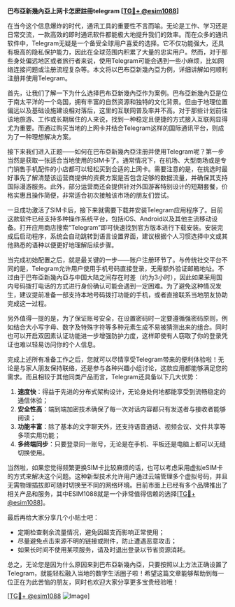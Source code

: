 **巴布亞新幾內亞上网卡怎麽註冊telegram [[TG💪+ @esim1088](https://t.me/s/esim1088)]**

在当今这个信息爆炸的时代，通讯工具的重要性不言而喻。无论是工作、学习还是日常交流，一款高效的即时通讯软件都能极大地提升我们的效率。而在众多的通讯软件中，Telegram无疑是一个备受全球用户喜爱的选择。它不仅功能强大，还具有极高的隐私保护能力，因此在全球范围内积累了大量的忠实用户。然而，对于那些身处偏远地区或者旅行者来说，使用Telegram可能会遇到一些小麻烦，比如网络连接问题或注册流程复杂等。本文将以巴布亞新幾內亞为例，详细讲解如何顺利注册并使用Telegram。

首先，让我们了解一下为什么选择巴布亞新幾內亞作为案例。巴布亞新幾內亞是位于南太平洋的一个岛国，拥有丰富的自然资源和独特的文化背景。但由于地理位置偏远以及基础设施建设相对落后，这里的互联网普及率并不高。对于那些计划前往该地旅游、工作或长期居住的人来说，找到一种稳定且便捷的方式接入互联网显得尤为重要。而通过购买当地的上网卡并结合Telegram这样的国际通讯平台，则成为了一种理想解决方案。

接下来我们进入正题——如何在巴布亞新幾內亞注册并使用Telegram呢？第一步当然是获取一张适合当地使用的SIM卡了。通常情况下，在机场、大型商场或是专门销售手机配件的小店都可以轻松买到合适的上网卡。需要注意的是，在挑选时最好事先了解清楚该运营商提供的资费方案是否包含足够的数据流量，并确保其支持国际漫游服务。此外，部分运营商还会提供针对外国游客特别设计的短期套餐，价格实惠且操作简便，非常适合初次接触该市场的朋友们尝试。

一旦成功激活了SIM卡后，接下来就需要下载并安装Telegram应用程序了。目前这款软件已经支持多种操作系统平台，包括iOS、Android以及其他主流移动设备。打开应用商店搜索“Telegram”即可快速找到官方版本进行下载安装。安装完成后启动程序，系统会自动跳转到语言设置界面，建议根据个人习惯选择中文或其他熟悉的语种以便更好地理解后续步骤。

当完成初始配置之后，就是最关键的一步——账户注册环节了。与传统社交平台不同的是，Telegram允许用户使用手机号码直接登录，无需额外验证邮箱地址。不过由于巴布亞新幾內亞与中国大陆之间存在时差（约为3小时），因此如果采用国内号码拨打电话的方式进行身份确认可能会遇到一定困难。为了避免这种情况发生，建议提前准备一部支持本地号码拨打功能的手机，或者直接联系当地朋友协助完成这一过程。

另外值得一提的是，为了保证账号安全，在设置密码时一定要遵循强密码原则，例如结合大小写字母、数字及特殊字符等多种元素生成不易被猜测出来的组合。同时也可以开启双因素认证功能进一步增强防护力度，这样即使有人窃取了你的登录凭证也难以轻易访问你的个人信息。

完成上述所有准备工作之后，您就可以尽情享受Telegram带来的便利体验啦！无论是与家人朋友保持联络，还是参与各种兴趣小组讨论，这款应用都能够满足您的需求。而且相较于其他同类产品而言，Telegram还具备以下几大优势：

1. **速度快**：得益于先进的分布式架构设计，无论身处何地都能享受到流畅稳定的通信体验；
2. **安全性高**：端到端加密技术确保了每一次对话内容都只有发送者与接收者能够阅读；
3. **功能丰富**：除了基本的文字聊天外，还支持语音通话、视频会议、文件共享等多项实用功能；
4. **多终端同步**：只要登录同一账号，无论是在手机、平板还是电脑上都可以无缝切换使用。

当然啦，如果您觉得频繁更换SIM卡比较麻烦的话，也可以考虑采用虚拟eSIM卡的方式来解决这个问题。这种新型技术允许用户通过云端管理多个虚拟号码，并且无需物理插拔即可随时切换至不同的网络环境。目前市面上已经有多个品牌推出了相关产品和服务，其中ESIM1088就是一个非常值得信赖的选择[[TG💪+ @esim1088](https://t.me/s/esim1088)]。

最后再给大家分享几个小贴士吧：
- 定期检查剩余流量情况，避免因超支而影响正常使用；
- 尽量避免点击来源不明的链接或附件，防止遭遇恶意攻击；
- 如果长时间不使用某项服务，请及时退出登录以节省资源消耗。

总之，无论您是因为什么原因来到巴布亞新幾內亞，只要按照以上方法正确设置了Telegram，就能轻松融入当地的数字生活圈子啦！希望这篇文章能够帮助到每一位正在为此苦恼的朋友，同时也欢迎大家分享更多宝贵经验哦！

[[TG💪+ @esim1088](https://t.me/s/esim1088) ![Image](https://i.postimg.cc/4NQfJmqS/Snipaste-2025-05-13-00-14-12.png)]